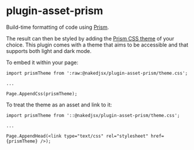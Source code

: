 # plugin-asset-prism
Build-time formatting of code using [Prism](https://prismjs.com).

The result can then be styled by adding the [Prism CSS theme](https://github.com/PrismJS/prism/tree/master/themes) of your choice. 
This plugin comes with a theme that aims to be accessible and that supports both light and dark mode.

To embed it within your page:

    import prismTheme from ':raw:@nakedjsx/plugin-asset-prism/theme.css';

    ...

    Page.AppendCss(prismTheme);


To treat the theme as an asset and link to it:

    import prismTheme from '::@nakedjsx/plugin-asset-prism/theme.css';

    ...

    Page.AppendHead(<link type="text/css" rel="stylesheet" href={prismTheme} />);
